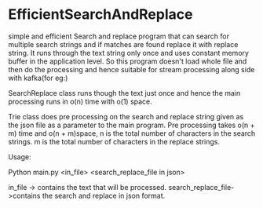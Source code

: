 # EfficientSearchAndReplace
simple and efficient Search and replace program that can search for multiple search strings and if matches are found replace it with replace string. 
It runs through the text string only once and uses constant memory buffer in the application level. 
So this program doesn't load whole file and then do the processing and hence suitable for stream processing along side with kafka(for eg:)

 
SearchReplace class runs though the text just once and hence the main processing runs in o(n) time with o(1) space.

Trie class does pre processing on the search and replace string given as the json file as a parameter to the main program. Pre processing takes o(n + m) time and o(n + m)space,
	n is the total number of characters in the search strings.
    m is the total number of characters in the replace strings.

Usage:

Python  main.py  <in_file> <search_replace_file in json>

in_file -> contains the text that will be processed.
search_replace_file->contains the search and replace in json format.